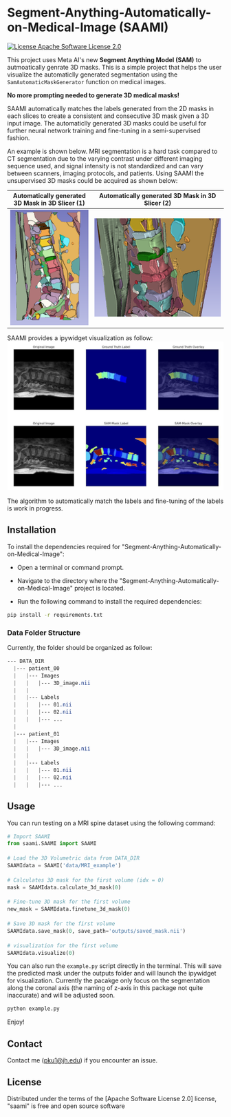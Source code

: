 # Segment-Anything-Automatically-on-Medical-Image (SAAMI)

[![License Apache Software License 2.0](https://img.shields.io/pypi/l/napari-sam.svg?color=green)](https://github.com/MIC-DKFZ/napari-sam/raw/main/LICENSE)


This project uses Meta AI's new **Segment Anything Model (SAM)** to autmoatically genrate 3D masks. This is a simple project that helps the user visualize the automaticlly generated segmentation using the ``SamAutomaticMaskGenerator`` function on medical images. 


**No more prompting needed to generate 3D medical masks!**



SAAMI automatically matches the labels generated from the 2D masks in each slices to create a consistent and consecutive 3D mask given a 3D input image. The automaticlly generated 3D masks could be useful for further neural network training and fine-tuning in a semi-supervised fashion.

An example is shown below. MRI segmentation is a hard task compared to CT segmentation due to the varying contrast under different imaging sequence used, and signal intensity is not standardized and can vary between scanners, imaging protocols, and patients. Using SAAMI the unsupervised 3D masks could be acquired as shown below:


Automatically generated 3D Mask in 3D Slicer (1)       |  Automatically generated 3D Mask in 3D Slicer (2)  
:-------------------------:|:-------------------------:
![](images/3d_automatic_mask_01.png)  |  ![](images/3d_automatic_mask_02.png)



SAAMI provides a ipywidget visualization as follow:
![](images/spine_example.png)

The algorithm to automatically match the labels and fine-tuning of the labels is work in progress.

## Installation

To install the dependencies required for "Segment-Anything-Automatically-on-Medical-Image":

- Open a terminal or command prompt.

- Navigate to the directory where the "Segment-Anything-Automatically-on-Medical-Image" project is located.

- Run the following command to install the required dependencies:

```bash
pip install -r requirements.txt
```

### Data Folder Structure
Currently, the folder should be organized as follow: 

```css
--- DATA_DIR
  |--- patient_00
  |   |--- Images
  |   |   |--- 3D_image.nii
  |   |
  |   |--- Labels
  |   |   |--- 01.nii
  |   |   |--- 02.nii
  |   |   |--- ...
  |   
  |--- patient_01
  |   |--- Images
  |   |   |--- 3D_image.nii
  |   |
  |   |--- Labels
  |   |   |--- 01.nii
  |   |   |--- 02.nii
  |   |   |--- ...
```

## Usage

You can run testing on a MRI spine dataset using the following command:
```python
# Import SAAMI 
from saami.SAAMI import SAAMI

# Load the 3D Volumetric data from DATA_DIR 
SAAMIdata = SAAMI('data/MRI_example')

# Calculates 3D mask for the first volume (idx = 0)
mask = SAAMIdata.calculate_3d_mask(0)

# Fine-tune 3D mask for the first volume
new_mask = SAAMIdata.finetune_3d_mask(0)

# Save 3D mask for the first volume
SAAMIdata.save_mask(0, save_path='outputs/saved_mask.nii')

# visualization for the first volume
SAAMIdata.visualize(0)

```

You can also run the `example.py` script directly in the terminal. This will save the predicted mask under the outputs folder and will launch the ipywidget for visualization. Currently the pacakge only focus on the segmentation along the coronal axis (the naming of z-axis in this package not quite inaccurate) and will be adjusted soon.

```bash
python example.py
```

Enjoy!

## Contact
Contact me (pku1@jh.edu) if you encounter an issue.

## License

Distributed under the terms of the [Apache Software License 2.0] license,
"saami" is free and open source software
